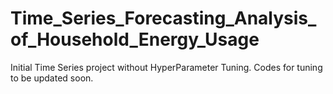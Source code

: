 # Time_Series_Forecasting_Analysis_of_Household_Energy_Usage
Initial Time Series project without HyperParameter Tuning. Codes for tuning to be updated soon.
